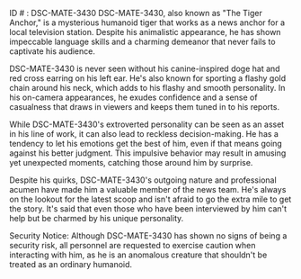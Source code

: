 ID # : DSC-MATE-3430
DSC-MATE-3430, also known as "The Tiger Anchor," is a mysterious humanoid tiger that works as a news anchor for a local television station. Despite his animalistic appearance, he has shown impeccable language skills and a charming demeanor that never fails to captivate his audience. 

DSC-MATE-3430 is never seen without his canine-inspired doge hat and red cross earring on his left ear. He's also known for sporting a flashy gold chain around his neck, which adds to his flashy and smooth personality. In his on-camera appearances, he exudes confidence and a sense of casualness that draws in viewers and keeps them tuned in to his reports.

While DSC-MATE-3430's extroverted personality can be seen as an asset in his line of work, it can also lead to reckless decision-making. He has a tendency to let his emotions get the best of him, even if that means going against his better judgment. This impulsive behavior may result in amusing yet unexpected moments, catching those around him by surprise.

Despite his quirks, DSC-MATE-3430's outgoing nature and professional acumen have made him a valuable member of the news team. He's always on the lookout for the latest scoop and isn't afraid to go the extra mile to get the story. It's said that even those who have been interviewed by him can't help but be charmed by his unique personality. 

Security Notice: Although DSC-MATE-3430 has shown no signs of being a security risk, all personnel are requested to exercise caution when interacting with him, as he is an anomalous creature that shouldn't be treated as an ordinary humanoid.